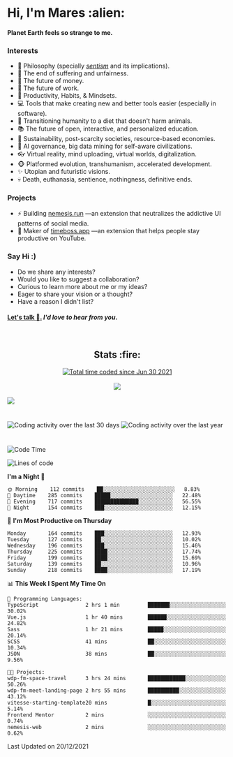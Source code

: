 <h1>Hi, I'm Mares :alien:</h1>

#### Planet Earth feels so strange to me.

### **Interests**

- 🌊 Philosophy (specially [_sentism_][sentismmedium] and its implications).
- 🎯 The end of suffering and unfairness.
- 💸 The future of money.
- 💼 The future of work.
- 🧠 Productivity, Habits, & Mindsets.
- 💻 Tools that make creating new and better tools easier (especially in software).
- 🥗 Transitioning humanity to a diet that doesn't harm animals.
- 📚 The future of open, interactive, and personalized education.
- 🌱 Sustainability, post-scarcity societies, resource-based economies.
- 🤖 AI governance, big data mining for self-aware civilizations.
- 👓 Virtual reality, mind uploading, virtual worlds, digitalization.
- 🐵 Platformed evolution, transhumanism, accelerated development.
- ✨ Utopian and futuristic visions.
- 💀 Death, euthanasia, sentience, nothingness, definitive ends.


### **Projects**

- ⚡ Building [nemesis.run](https://nemesis.run) —an extension that neutralizes the addictive UI patterns of social media.
- 💎 Maker of [timeboss.app](https://timeboss.app) —an extension that helps people stay productive on YouTube.


### **Say Hi :)**

- Do we share any interests?
- Would you like to suggest a collaboration?
- Curious to learn more about me or my ideas?
- Eager to share your vision or a thought?
- Have a reason I didn't list?

#### [Let's talk :wave:.](mailto:mareszhar@gmail.com) _I'd love to hear from you_.

[sentismmedium]: https://medium.com/@mareszhar/born-a-prisoner-a-reflection-about-life-its-struggles-and-a-plan-to-escape-d8566ce9b026

<br>

<h2 align="center">Stats :fire:</h2>

<div align="center">
  <a href="https://wakatime.com/@cfdc0e0d-4860-4b62-9ff0-cb659185525e">
    <img src="https://wakatime.com/badge/user/cfdc0e0d-4860-4b62-9ff0-cb659185525e.svg" alt="Total time coded since Jun 30 2021" />
  </a>
</div>

<br>

<div align="center">
  <img src="https://github-readme-streak-stats.herokuapp.com?user=mareszhar&theme=black-ice&hide_border=true&stroke=FFFFFF15&ring=DF8FFE&fire=DF8FFE&currStreakLabel=DF8FFE&background=1A232A&currStreakNum=86FFAB&dates=B1AAB3FF">
</div>

<!-- Add or remove this: &dates=B1AAB3FF at the end of the streak stats URL if they get bugged and aren't updating -->

<br>

<img src="https://activity-graph.herokuapp.com/graph?username=mareszhar&theme=nord&bg_color=00000000&color=979797&line=DF8FFE&point=00000000&area=true&hide_border=true">

<br>

<h1></h1>

<img src="https://wakatime.com/share/@mares/5df0ff02-9c79-41b4-b540-51dc9c65a57b.svg" alt="Coding activity over the last 30 days" />
<img src="https://wakatime.com/share/@mares/ea89ba71-f374-40af-930c-e0655909fe37.svg" alt="Coding activity over the last year" />

<h1></h1>

<!--START_SECTION:waka-->
![Code Time](http://img.shields.io/badge/Code%20Time-380%20hrs%2016%20mins-blue)

![Lines of code](https://img.shields.io/badge/From%20Hello%20World%20I%27ve%20Written-124%20Thousand%20lines%20of%20code-blue)

**I'm a Night 🦉** 

```text
🌞 Morning    112 commits    ██░░░░░░░░░░░░░░░░░░░░░░░   8.83% 
🌆 Daytime    285 commits    █████░░░░░░░░░░░░░░░░░░░░   22.48% 
🌃 Evening    717 commits    ██████████████░░░░░░░░░░░   56.55% 
🌙 Night      154 commits    ███░░░░░░░░░░░░░░░░░░░░░░   12.15%

```
📅 **I'm Most Productive on Thursday** 

```text
Monday       164 commits    ███░░░░░░░░░░░░░░░░░░░░░░   12.93% 
Tuesday      127 commits    ██░░░░░░░░░░░░░░░░░░░░░░░   10.02% 
Wednesday    196 commits    ███░░░░░░░░░░░░░░░░░░░░░░   15.46% 
Thursday     225 commits    ████░░░░░░░░░░░░░░░░░░░░░   17.74% 
Friday       199 commits    ████░░░░░░░░░░░░░░░░░░░░░   15.69% 
Saturday     139 commits    ██░░░░░░░░░░░░░░░░░░░░░░░   10.96% 
Sunday       218 commits    ████░░░░░░░░░░░░░░░░░░░░░   17.19%

```


📊 **This Week I Spent My Time On** 

```text
💬 Programming Languages: 
TypeScript               2 hrs 1 min         ███████░░░░░░░░░░░░░░░░░░   30.02% 
Vue.js                   1 hr 40 mins        ██████░░░░░░░░░░░░░░░░░░░   24.82% 
Sass                     1 hr 21 mins        █████░░░░░░░░░░░░░░░░░░░░   20.14% 
SCSS                     41 mins             ██░░░░░░░░░░░░░░░░░░░░░░░   10.34% 
JSON                     38 mins             ██░░░░░░░░░░░░░░░░░░░░░░░   9.56%

🐱‍💻 Projects: 
wdp-fm-space-travel      3 hrs 24 mins       ████████████░░░░░░░░░░░░░   50.26% 
wdp-fm-meet-landing-page 2 hrs 55 mins       ██████████░░░░░░░░░░░░░░░   43.12% 
vitesse-starting-template20 mins             █░░░░░░░░░░░░░░░░░░░░░░░░   5.14% 
Frontend Mentor          2 mins              ░░░░░░░░░░░░░░░░░░░░░░░░░   0.74% 
nemesis-web              2 mins              ░░░░░░░░░░░░░░░░░░░░░░░░░   0.62%

```


 Last Updated on 20/12/2021
<!--END_SECTION:waka-->
